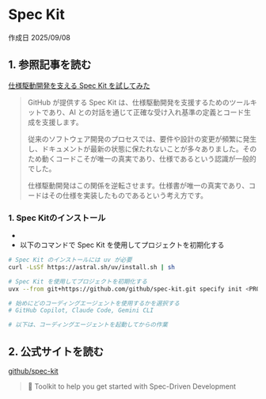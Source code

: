 # Spec Kit

作成日 2025/09/08

## 1. 参照記事を読む

[仕様駆動開発を支える Spec Kit を試してみた](https://azukiazusa.dev/blog/spec-driven-development-with-spec-kit/)

> GitHub が提供する Spec Kit は、仕様駆動開発を支援するためのツールキットであり、AI との対話を通じて正確な受け入れ基準の定義とコード生成を支援します。
>
> 従来のソフトウェア開発のプロセスでは、要件や設計の変更が頻繁に発生し、ドキュメントが最新の状態に保たれないことが多々ありました。そのため動くコードこそが唯一の真実であり、仕様であるという認識が一般的でした。
>
> 仕様駆動開発はこの関係を逆転させます。仕様書が唯一の真実であり、コードはその仕様を実装したものであるという考え方です。

### 1. Spec Kitのインストール

- 
- 以下のコマンドで Spec Kit を使用してプロジェクトを初期化する

```bash
# Spec Kit のインストールには uv が必要
curl -LsSf https://astral.sh/uv/install.sh | sh

# Spec Kit を使用してプロジェクトを初期化する
uvx --from git+https://github.com/github/spec-kit.git specify init <PROJECT_NAME>

# 始めにどのコーディングエージェントを使用するかを選択する
# GitHub Copilot, Claude Code, Gemini CLI

# 以下は、コーディングエージェントを起動してからの作業
```

## 2. 公式サイトを読む

[github/spec-kit](https://github.com/github/spec-kit)

> 💫 Toolkit to help you get started with Spec-Driven Development
